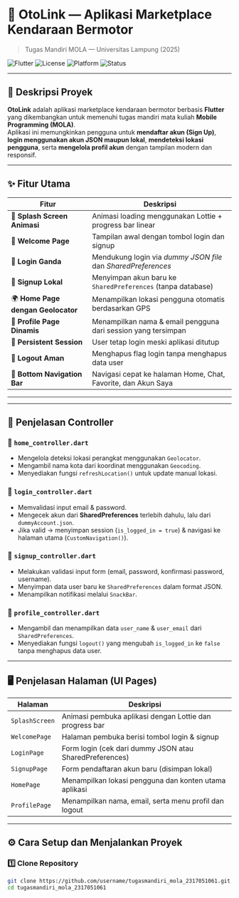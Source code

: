 # 🚗 **OtoLink — Aplikasi Marketplace Kendaraan Bermotor**
> Tugas Mandiri MOLA — Universitas Lampung (2025)

![Flutter](https://img.shields.io/badge/Flutter-3.9.0-blue?logo=flutter)
![License](https://img.shields.io/badge/license-MIT-green)
![Platform](https://img.shields.io/badge/platform-Android%20%7C%20iOS-lightgrey)
![Status](https://img.shields.io/badge/status-Development-orange)

---

## 📘 **Deskripsi Proyek**

**OtoLink** adalah aplikasi marketplace kendaraan bermotor berbasis **Flutter** yang dikembangkan untuk memenuhi tugas mandiri mata kuliah **Mobile Programming (MOLA)**.  
Aplikasi ini memungkinkan pengguna untuk **mendaftar akun (Sign Up)**, **login menggunakan akun JSON maupun lokal**, **mendeteksi lokasi pengguna**, serta **mengelola profil akun** dengan tampilan modern dan responsif.

---

## ✨ **Fitur Utama**

| Fitur | Deskripsi |
|-------|------------|
| 🧭 **Splash Screen Animasi** | Animasi loading menggunakan Lottie + progress bar linear |
| 👋 **Welcome Page** | Tampilan awal dengan tombol login dan signup |
| 🔐 **Login Ganda** | Mendukung login via *dummy JSON file* dan *SharedPreferences* |
| 🧾 **Signup Lokal** | Menyimpan akun baru ke `SharedPreferences` (tanpa database) |
| 🌍 **Home Page dengan Geolocator** | Menampilkan lokasi pengguna otomatis berdasarkan GPS |
| 👤 **Profile Page Dinamis** | Menampilkan nama & email pengguna dari session yang tersimpan |
| 🔁 **Persistent Session** | User tetap login meski aplikasi ditutup |
| 🚪 **Logout Aman** | Menghapus flag login tanpa menghapus data user |
| 🧭 **Bottom Navigation Bar** | Navigasi cepat ke halaman Home, Chat, Favorite, dan Akun Saya |

---


---

## 🧠 **Penjelasan Controller**

### 🔹 `home_controller.dart`
- Mengelola deteksi lokasi perangkat menggunakan `Geolocator`.
- Mengambil nama kota dari koordinat menggunakan `Geocoding`.
- Menyediakan fungsi `refreshLocation()` untuk update manual lokasi.

### 🔹 `login_controller.dart`
- Memvalidasi input email & password.
- Mengecek akun dari **SharedPreferences** terlebih dahulu, lalu dari `dummyAccount.json`.
- Jika valid → menyimpan session (`is_logged_in = true`) & navigasi ke halaman utama (`CustomNavigation()`).

### 🔹 `signup_controller.dart`
- Melakukan validasi input form (email, password, konfirmasi password, username).
- Menyimpan data user baru ke `SharedPreferences` dalam format JSON.
- Menampilkan notifikasi melalui `SnackBar`.

### 🔹 `profile_controller.dart`
- Mengambil dan menampilkan data `user_name` & `user_email` dari `SharedPreferences`.
- Menyediakan fungsi `logout()` yang mengubah `is_logged_in` ke `false` tanpa menghapus data user.

---

## 🖥️ **Penjelasan Halaman (UI Pages)**

| Halaman | Deskripsi |
|----------|------------|
| `SplashScreen` | Animasi pembuka aplikasi dengan Lottie dan progress bar |
| `WelcomePage` | Halaman pembuka berisi tombol login & signup |
| `LoginPage` | Form login (cek dari dummy JSON atau SharedPreferences) |
| `SignupPage` | Form pendaftaran akun baru (disimpan lokal) |
| `HomePage` | Menampilkan lokasi pengguna dan konten utama aplikasi |
| `ProfilePage` | Menampilkan nama, email, serta menu profil dan logout |

---

## ⚙️ **Cara Setup dan Menjalankan Proyek**

### 1️⃣ Clone Repository
```bash
git clone https://github.com/username/tugasmandiri_mola_2317051061.git
cd tugasmandiri_mola_2317051061

